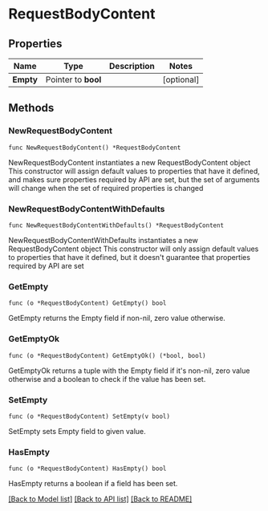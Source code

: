 # RequestBodyContent

## Properties

Name | Type | Description | Notes
------------ | ------------- | ------------- | -------------
**Empty** | Pointer to **bool** |  | [optional] 

## Methods

### NewRequestBodyContent

`func NewRequestBodyContent() *RequestBodyContent`

NewRequestBodyContent instantiates a new RequestBodyContent object
This constructor will assign default values to properties that have it defined,
and makes sure properties required by API are set, but the set of arguments
will change when the set of required properties is changed

### NewRequestBodyContentWithDefaults

`func NewRequestBodyContentWithDefaults() *RequestBodyContent`

NewRequestBodyContentWithDefaults instantiates a new RequestBodyContent object
This constructor will only assign default values to properties that have it defined,
but it doesn't guarantee that properties required by API are set

### GetEmpty

`func (o *RequestBodyContent) GetEmpty() bool`

GetEmpty returns the Empty field if non-nil, zero value otherwise.

### GetEmptyOk

`func (o *RequestBodyContent) GetEmptyOk() (*bool, bool)`

GetEmptyOk returns a tuple with the Empty field if it's non-nil, zero value otherwise
and a boolean to check if the value has been set.

### SetEmpty

`func (o *RequestBodyContent) SetEmpty(v bool)`

SetEmpty sets Empty field to given value.

### HasEmpty

`func (o *RequestBodyContent) HasEmpty() bool`

HasEmpty returns a boolean if a field has been set.


[[Back to Model list]](../README.md#documentation-for-models) [[Back to API list]](../README.md#documentation-for-api-endpoints) [[Back to README]](../README.md)


